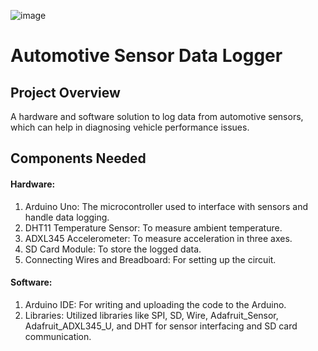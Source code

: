 ![image](https://github.com/qudsiasultana/automotive_sensor_data_logger/assets/156488419/df3dfa9b-adf3-4d9a-b0fa-585cb26f7687)

# Automotive Sensor Data Logger

## Project Overview
A hardware and software solution to log data from automotive sensors, which can help in diagnosing vehicle performance issues.

## Components Needed
#### Hardware:
1. Arduino Uno: The microcontroller used to interface with sensors and handle data logging.
2. DHT11 Temperature Sensor: To measure ambient temperature.
3. ADXL345 Accelerometer: To measure acceleration in three axes.
4. SD Card Module: To store the logged data.
5. Connecting Wires and Breadboard: For setting up the circuit.

#### Software:
1. Arduino IDE: For writing and uploading the code to the Arduino.
2. Libraries: Utilized libraries like SPI, SD, Wire, Adafruit_Sensor, Adafruit_ADXL345_U, and DHT for sensor interfacing and SD card communication.

